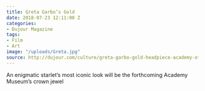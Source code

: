 ```yaml
---
title: Greta Garbo’s Gold
date: 2018-07-23 12:11:00 Z
categories:
- Dujour Magazine
tags:
- Film
- Art
image: "/uploads/Greta.jpg"
source: http://dujour.com/culture/greta-garbo-gold-headpiece-academy-of-motion-picture-arts-sciences/
---
```


An enigmatic starlet’s most iconic look will be the forthcoming Academy Museum’s crown jewel